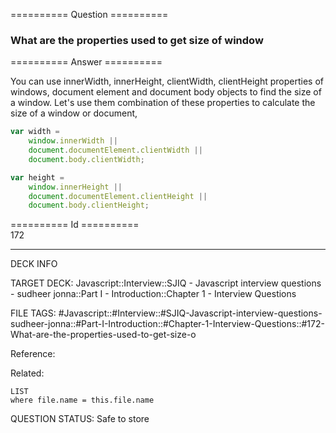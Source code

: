 ========== Question ==========  

### What are the properties used to get size of window  

========== Answer ==========  

You can use innerWidth, innerHeight, clientWidth, clientHeight properties of windows, document element and document body objects to find the size of a window. Let's use them combination of these properties to calculate the size of a window or document,

```javascript
var width =
    window.innerWidth ||
    document.documentElement.clientWidth ||
    document.body.clientWidth;

var height =
    window.innerHeight ||
    document.documentElement.clientHeight ||
    document.body.clientHeight;
```

========== Id ==========  
172

---

DECK INFO

TARGET DECK: Javascript::Interview::SJIQ - Javascript interview questions - sudheer jonna::Part I - Introduction::Chapter 1 - Interview Questions

FILE TAGS: #Javascript::#Interview::#SJIQ-Javascript-interview-questions-sudheer-jonna::#Part-I-Introduction::#Chapter-1-Interview-Questions::#172-What-are-the-properties-used-to-get-size-o

Reference:

Related:

```dataview
LIST
where file.name = this.file.name
```

QUESTION STATUS: Safe to store

